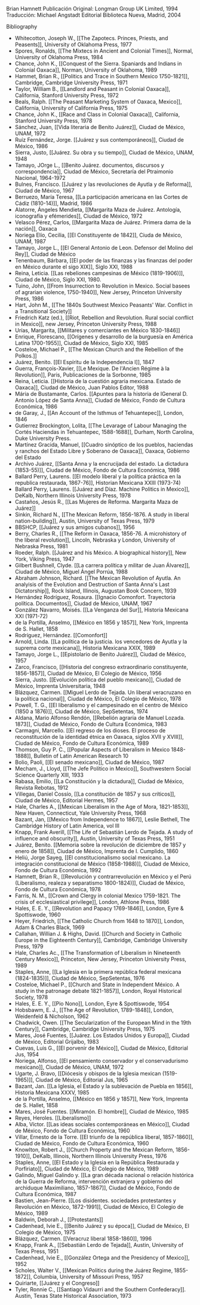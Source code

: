 Brian Hamnett
Publicación Original: Longman Group UK Limited, 1994
Traducción: Michael Angstadt Editorial Biblioteca Nueva, Madrid, 2004

Bibliography

- Whitecotton, Joseph W., [[The Zapotecs. Princes, Priests, and Peasents]], University of Oklahoma Press, 1977
- Spores, Ronalds, [[The Mixtecs in Ancient and Colonial Times]], Normal, University of Oklahoma Press, 1984
- Chance, John K., [[Conquest of the Sierra. Spaniards and Indians in Colonial Oaxaca]], Norman, University of Oklahoma, 1989
- Hammet, Brian R., [[Politics and Trace in Southern Mexico 1750-1821]], Cambridge, Cambridge University Press, 1971
- Taylor, William B., [[Landlord and Peasant in Colonial Oaxaca]], California, Stanford University Press, 1972
- Beals, Ralph. [[The Peasant Marketing System of Oaxaca, Mexico]], California, University of California Press, 1975
- Chance, John K., [[Race and Class in Colonial Oaxaca]], California, Stanford University Press, 1978
- Sánchez, Juan, [[Vida literaria de Benito Juárez]], Ciudad de México, UNAM, 1972
- Ruíz Fernández, Jorge. [[Juárez y sus contemporáneos]], Ciudad de México, 1986
- Sierra, Justo, [[Juárez. Su obra y su tiempo]], Ciudad de México, UNAM, 1948
- Tamayo, JOrge L., [[Benito Juárez. documentos, discursos y correspondencia]], Ciudad de México, Secretaría del Ptraimonio Nacional, 1964-1972
- Bulnes, Francisco. [[Juárez y las revoluciones de Ayutla y de Reforma]], Ciudad de México, 1967
- Berruezo, María Teresa, [[La participación americana en las Cortes de Cádiz (1810-14)]], Madrid, 1986
- Alatorre, Ángeles Mendieta, [[Margarita Maza de Juárez. Antología, iconografía y efémerides]], Ciudad de México, 1972
- Velasco Pérez, Carlos, [[Margarita Maza de Juárez. Primera dama de la nación]], Oaxaca
- Noriega Elío, Cecilia, [[El Constituyente de 1842]], Ciuda de México, UNAM, 1987
- Tamayo, Jorge L., [[El General Antonio de Leon. Defensor del Molino del Rey]], Ciudad de México
- Tenenbaum, Bárbara, [[El poder de las finanzas y las finanzas del poder en México durante el sigo XIX]], Siglo XXI, 1988
- Reina, Leticia. [[Las rebeliones campesinas de México (1819-1906)]], Ciudad de México, Siglo XXI, 1980.
- Tuino, John, [[From Insurrection to Revolution in Mexico. Social basees of agrarian violence, 1750-1940]], New Jersey, Princeton University Press, 1986
- Hart, John M., [[The 1840s Southwest Mexico Peasants' War. Conflict in a Transitional Society]]
- Friedrich Katz (ed.), [[Riot, Rebellion and Revolution. Rural social conflict in Mexico]], new Jersey, Princeton University Press, 1988
- Urías, Margarita, [[Militares y comerciantes en México 1830-1846]]
- Enrique, Florescano, [[Orígenes y desarrollo de la burguesía en América Latina 1700-1955]], Ciudad de México, Siglo XXI, 1985
- Costeloe, Michael P., [[The Mexican Church and the Rebellion of the Polkos.]]
- Juárez, Benito. [[El Espíritu de la Independencia I]], 1847
- Guerra, François-Xavier, [[Le Mexique. De l'Ancien Régime à la Revolution]], Paris, Publicaciones de la Sorbonne, 1985
- Reina, Leticia. [[Historia de la cuestión agraria mexicana. Estado de Oaxaca]], Ciudad de México, Juan Pablos Editor, 1988
- Mária de Bustamante, Carlos. [[Apuntes para la historia de lGeneral D. Antonio López de Santa Anna]], Ciudad de México, Fondo de Cultura Económica, 1986
- de Garay, J., [[An Account of the Isthmus of Tehuantepec]], London, 1846
- Gutierrez Brockington, Lolita, [[The Levarage of Labour Managing the Cortés Haciendas in Tehuantepec, 1588-1688]], Durham, North Carolina, Duke University Press.
- Martínez Gracida, Manuel, [[Cuadro sinóptico de los pueblos, haciendas y ranchos del Estado Libre y Soberano de Oaxaca]], Oaxaca, Gobierno del Estado
- Archivo Juárez, [[Santa Anna y la encrucijada del estado. La dictadura (1853-55)]], Ciudad de México, Fondo de Cultura Económica, 1986
- Ballard Perry, Laurens. [[El modelo liberal y la política práctica en la republica restaurada, 1867-76]], Historian Mexicana XXIII (1973-74)
- Ballard Perry, Laurens. [[Juárez and Díaz. Machine Politics in Mexico]], DeKalb, Northern Illinois University Press, 1978
- Castaños, Jesús R., [[Las Mujeres de Reforma. Margarita Maza de Juárez]]
- Sinkin, Richard N., [[The Mexican Reform, 1856-1876. A study in liberal nation-building]], Austin, University of Texas Press, 1979
- BBSHCP, [[Juárez y sus amigos cubanos]], 1956
- Berry, Charles R., [[The Reform in Oaxaca, 1856-76. A microhistory of the liberal revolution]], Lincoln, Nebraska y London, University of Nebraska Press, 1981
- Roeder, Ralph. [[Juárez and his México. A biographical history]], New York,  Viking Press, 1947
- Gilbert Bushnell, Clyde. [[La carrera política y militar de Juan Álvarez]], Ciudad de México, Miguel Ángel Porrúa, 1988
- Abraham Johnson, Richard. [[The Mexican Revolution of Ayutla. An analyisis of the Evolution and Destruction of Santa Anna's Last Dictatorship]], Rock Island, Illinois, Augustan Book Concern, 1939
- Hernández Rodríguez, Rosaura. [[Ignacio Comonfort. Trayectoria política. Documentos]], Ciudad de México, UNAM, 1967
- González Navarro, Moisés. [[La Venganza del Sur]], Historia Mexicana XXI (1971-72)
- de la Portilla, Anselmo, [[México en 1856 y 1857]], New York, Imprenta de S. Hallet, 1858
- Rodríguez, Hernández. [[Comonfort]]
- Arnold, Linda. [[La política de la justicia. los vencedores de Ayutla y la suprema corte mexicana]], Historia Mexicana XXIX, 1989
- Tamayo, Jorge L., [[Epistolario de Benito Juárez]], Ciudad de México, 1957
- Zarco, Francisco, [[Historia del congreso extraordinario constituyente, 1856-1857]], Ciudad de México, El Colegio de México, 1956
- Sierra, Justo. [[Evolución política del pueblo mexicano]], Ciudad de México, Imprenta Universitaria, 1948
- Blázquez, Carmen. [[Miguel Lerdo de Tejada. Un liberal veracruzano en la política nacional]], Ciudad de México, El Colegio de México, 1978
- Powell, T. G., [[El liberalismo y el campesinado en el centro de México (1850 a 1876)]], Ciudad de México, SepSetentas, 1974
- Aldana, Mario Alfonso Rendón, [[Rebelión agraria de Manuel Lozada. 1873]], Ciudad de México, Fondo de Cultura Económica, 1983
- Carmagni, Marcello. [[El regreso de los dioses. El proceso de reconstitución de la identidad étnica en Oaxaca, siglos XVII y XVIII]], Ciudad de México, Fondo de Cultura Económica, 1989
- Thomson, Guy P. C., [[Popular Aspects of Liberalism in Mexico 1848-1888]], Bulletin of Latin American Research 10
- Bolio, Paoli, [[El senado mexicano]], Ciudad de México, 1987
- Mecham, J., Lloyd, [[The Jefe Político in Mexico]], Southwestern Social Science Quarterly XIII, 1933
- Rabasa, Emilio, [[La Constitución y la dictadura]], Ciudad de México, Revista Rebotas, 1912
- Villegas, Daniel Cossío, [[La constitución de 1857 y sus críticos]], Ciudad de México, Editorial Hermes, 1957
- Hale, Charles A., [[Mexican Liberalism in the Age of Mora, 1821-1853]], New Haven, Connecticut, Yale University Press, 1968
- Bazant, Jan, [[Mexico from Independence to 1867]], Leslie Bethell, The Cambridge History of Latin America, vol III
- Knapp, Frank Averill, [[The Life of Sebastián Lerdo de Tejada. A study of influence and obscurity]], Austin, University of Texas Press, 1951
- Juárez, Benito. [[Memoria sobre la revolución de diciembre de 1857 y enero de 1858]], Ciudad de México, Imprenta de I. Cumplido, 1860
- Heliú, Jorge Sayeg, [[El constitucionalismo social mexicano. La integración constitucional de México (1858-1988)]], Ciudad de México, Fondo de Cultura Económica, 1992
- Hamnett, Brian R., [[Revolución y contrarrevolución en México y el Perú (Liberalismo, realeza y separatismo 1800-1824)]], Ciudad de México, Fondo de Cultura Económica, 1978
- Farris, N. M., [[Crown and Clergy in colonial Mexico 1759-1821. The crisis of ecclesiastical privilege]], London, Athlone Press, 1986
- Hales, E. E. Y., [[Revolution and Papacy 1769-1846]], London, Eyre & Spottiswode, 1960
- Heyer, Friedrich, [[The Catholic Church from 1648 to 1870]], London, Adam & Charles Black, 1969
- Callahan, Willian J. & Highs, David. [[Church and Society in Catholic Europe in the Eighteenth Century]], Cambridge, Cambridge University Press, 1979
- Hale, Charles Ac., [[The Transformation of Liberalism in Nineteenth Century Mexico]], Princeton, New Jersey, Princeton University Press, 1989
- Staples, Anne, [[La Iglesia en la primera república federal mexicana (1824-1835)]], Ciudad de México, SepSetentas, 1976
- Costeloe, Michael P., [[Church and State in Independent México. A study in the patronage debate 1821-1857]], London, Royal Historical Society, 1978
- Hales, E. E. Y., [[Pio Nono]], London, Eyre & Spottiswode, 1954
- Hobsbawm, E. J., [[The Age of Revolution, 1789-1848]], London, Weidenfeld & Nicholson, 1962
- Chadwick, Owen. [[The Secularization of the European Mind in the 19th Century]], Cambridge, Cambridge University Press, 1975
- Mares, José Fuentes, [[Juárez. Los Estados Unidos y Europa]], Ciudad de México, Editorial Grijalbo, 1983
- Cuevas, Luis G., [[El porvenir de México]], Ciudad de México, Editorial Jus, 1954
- Noriega, Alfonso, [[El pensamiento conservador y el conservadurismo mexicano]], Ciudad de México, UNAM, 1972
- Ugarte, J. Bravo, [[Diócesis y obispos de la Iglesia mexican (1519-1965)]], Ciudad de México, Editorial Jus, 1965
- Bazant, Jan. [[La Iglesia, el Estado y la sublevación de Puebla en 1856]], Historia Mexicana XXXV, 1985
- de la Portilla, Anselmo, [[México en 1856 y 1857]], New York, Imprenta de S. Hallet, 1858
- Mares, José Fuentes. [[Miramón. El hombre]], Ciudad de México, 1985
- Reyes, Heroles. [[Liberalismo]]
- Alba, Víctor. [[Las ideas sociales contemporáneas en México]], Ciudad de México, Fondo de Cultura Económica, 1960
- Villar, Ernesto de la Torre. [[El triunfo de la república liberal, 1857-1860]], Ciudad de México, Fondo de Cultura Económica, 1960
- Knowlton, Robert J., [[Church Property and the Mexican Reform, 1856-1910]], DeKalb, Illinois, Northern Illinois University Press, 1976
- Staples, Anne, [[El Estado y la Iglesia en la República Restaurada y Porfiriato]], Ciudad de México, El Colegio de México, 1989
- Galindo, Miguel Galindo y. [[La gran década nacional o relación histórica de la Guerra de Reforma, intervención extranjera y gobierno del archiduque Maximiliano, 1857-1867]], Ciudad de México, Fondo de Cultura Económica, 1987
- Bastien, Jean-Pierre. [[Los disidentes. sociedades protestantes y Revolución en México, 1872-1991]], Ciudad de México, El Colegio de México, 1989
- Baldwin, Deborah J., [[Protestants]]
- Cadenhead, Ivie E., [[Benito Juárez y su época]], Ciudad de México, El Colegio de México, 1975
- Blázquez, Carmen. [[Veracruz liberal 1858-1860]], 1996
- Knapp, Frank A., [[Sebastián Lerdo de Tejada]], Austin, University of Texas Press, 1951
- Cadenhead, Ivie E., [[González Ortega and the Presidency of Mexico]], 1952
- Scholes, Walter V., [[Mexican Politics during the Juárez Regime, 1855-1872]], Columbia, University of Missouri Press, 1957
- Quiriarte, [[Juárez y el Congreso]]
- Tyler, Ronnie C., [[Santiago Vidaurri and the Southern Confederacy]]. Austin, Texas State Historical Association, 1973